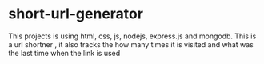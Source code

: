 # short-url-generator
This projects is using html, css, js, nodejs, express.js and mongodb. This is a url shortner , it also tracks the how many times it is visited and what was the last time when the link is used
